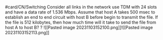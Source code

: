 #card/CN/Switching
Consider all links in the network use TDM with 24 slots and have a data rate of 1.536 Mbps. Assume that host A takes 500 msec to establish an end to end circuit with host B before begin to transmit the file. If the file is 512 kilobytes, then how much time will it take to send the file from host A to host B?
?
![[Pasted image 20231103152100.png]]![[Pasted image 20231103152113.png]]
